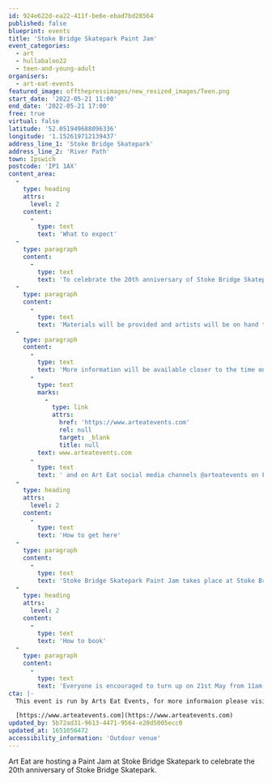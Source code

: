 ```yaml
---
id: 924e622d-ea22-411f-be6e-ebad7bd28564
published: false
blueprint: events
title: 'Stoke Bridge Skatepark Paint Jam'
event_categories:
  - art
  - hullabaloo22
  - teen-and-young-adult
organisers:
  - art-eat-events
featured_image: offthepressimages/new_resized_images/Teen.png
start_date: '2022-05-21 11:00'
end_date: '2022-05-21 17:00'
free: true
virtual: false
latitude: '52.051949688096336'
longitude: '1.152619712139437'
address_line_1: 'Stoke Bridge Skatepark'
address_line_2: 'River Path'
town: Ipswich
postcode: 'IP1 1AX'
content_area:
  -
    type: heading
    attrs:
      level: 2
    content:
      -
        type: text
        text: 'What to expect'
  -
    type: paragraph
    content:
      -
        type: text
        text: 'To celebrate the 20th anniversary of Stoke Bridge Skatepark, Art Eat are hosting a Paint Jam on Saturday 21 May, where members of the youth and skate communities of Ipswich are invited to come along and get creative.'
  -
    type: paragraph
    content:
      -
        type: text
        text: 'Materials will be provided and artists will be on hand to support anyone who wishes to make a mark to celebrate the 20th year of the park.'
  -
    type: paragraph
    content:
      -
        type: text
        text: 'More information will be available closer to the time on '
      -
        type: text
        marks:
          -
            type: link
            attrs:
              href: 'https://www.arteatevents.com'
              rel: null
              target: _blank
              title: null
        text: www.arteatevents.com
      -
        type: text
        text: ' and on Art Eat social media channels @arteatevents on Facebook and Instagram. '
  -
    type: heading
    attrs:
      level: 2
    content:
      -
        type: text
        text: 'How to get here'
  -
    type: paragraph
    content:
      -
        type: text
        text: 'Stoke Bridge Skatepark Paint Jam takes place at Stoke Bridge Skatepark,IP1 1AX.'
  -
    type: heading
    attrs:
      level: 2
    content:
      -
        type: text
        text: 'How to book'
  -
    type: paragraph
    content:
      -
        type: text
        text: 'Everyone is encouraged to turn up on 21st May from 11am, let their creativity flow and help make new art for the Skate Park. No booking required.'
cta: |-
  This event is run by Arts Eat Events, for more informaion please visit:

  [https://www.arteatevents.com](https://www.arteatevents.com)
updated_by: 5b72ad31-9613-4471-9564-e28d5005ecc0
updated_at: 1651056472
accessibility_information: 'Outdoor venue'
---
```

Art Eat are hosting a Paint Jam at Stoke Bridge Skatepark to celebrate the 20th anniversary of Stoke Bridge Skatepark.